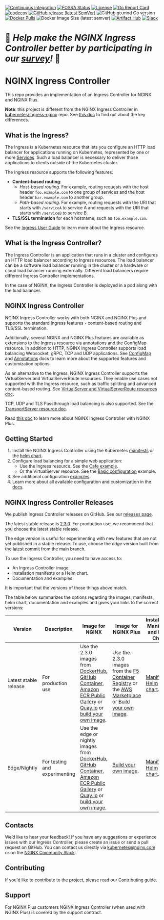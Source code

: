 
[![Continuous Integration](https://github.com/nginxinc/kubernetes-ingress/actions/workflows/ci.yml/badge.svg)](https://github.com/nginxinc/kubernetes-ingress/actions/workflows/ci.yml)  [![FOSSA Status](https://app.fossa.com/api/projects/custom%2B5618%2Fgithub.com%2Fnginxinc%2Fkubernetes-ingress.svg?type=shield)](https://app.fossa.com/projects/custom%2B5618%2Fgithub.com%2Fnginxinc%2Fkubernetes-ingress?ref=badge_shield)  [![License](https://img.shields.io/badge/License-Apache%202.0-blue.svg)](https://opensource.org/licenses/Apache-2.0)  [![Go Report Card](https://goreportcard.com/badge/github.com/nginxinc/kubernetes-ingress)](https://goreportcard.com/report/github.com/nginxinc/kubernetes-ingress)  [![codecov](https://codecov.io/gh/nginxinc/kubernetes-ingress/branch/main/graph/badge.svg?token=snCn7Y0zC7)](https://codecov.io/gh/nginxinc/kubernetes-ingress)  [![GitHub release (latest SemVer)](https://img.shields.io/github/v/release/nginxinc/kubernetes-ingress?logo=github&sort=semver)](https://github.com/nginxinc/kubernetes-ingress/releases/latest)  ![GitHub go.mod Go version](https://img.shields.io/github/go-mod/go-version/nginxinc/kubernetes-ingress?logo=go)  [![Docker Pulls](https://img.shields.io/docker/pulls/nginx/nginx-ingress?logo=docker&logoColor=white)](https://hub.docker.com/r/nginx/nginx-ingress)  ![Docker Image Size (latest semver)](https://img.shields.io/docker/image-size/nginx/nginx-ingress?logo=docker&logoColor=white&sort=semver)  [![Artifact Hub](https://img.shields.io/endpoint?url=https://artifacthub.io/badge/repository/nginx-ingress)](https://artifacthub.io/packages/container/nginx-ingress/kubernetes-ingress)  [![Slack](https://img.shields.io/badge/slack-%23nginx--ingress--controller-green?logo=slack)](https://nginxcommunity.slack.com/channels/nginx-ingress-controller)

# 🚀 *Help make the NGINX Ingress Controller better by participating in our [survey](https://forms.office.com/Pages/ResponsePage.aspx?id=L_093Ttq0UCb4L-DJ9gcUKLQ7uTJaE1PitM_37KR881UMEs0Rk5PMkYzMTJTWVA0V1hUVTRLUUMyNS4u)!* 🚀

# NGINX Ingress Controller

This repo provides an implementation of an Ingress Controller for NGINX and NGINX Plus.

**Note**: this project is different from the NGINX Ingress Controller in [kubernetes/ingress-nginx](https://github.com/kubernetes/ingress-nginx) repo. See [this doc](https://docs.nginx.com/nginx-ingress-controller/intro/nginx-ingress-controllers) to find out about the key differences.

## What is the Ingress?

The Ingress is a Kubernetes resource that lets you configure an HTTP load balancer for applications running on Kubernetes, represented by one or more [Services](https://kubernetes.io/docs/concepts/services-networking/service/). Such a load balancer is necessary to deliver those applications to clients outside of the Kubernetes cluster.

The Ingress resource supports the following features:
* **Content-based routing**:
    * *Host-based routing*. For example, routing requests with the host header `foo.example.com` to one group of services and the host header `bar.example.com` to another group.
    * *Path-based routing*. For example, routing requests with the URI that starts with `/serviceA` to service A and requests with the URI that starts with `/serviceB` to service B.
* **TLS/SSL termination** for each hostname, such as `foo.example.com`.

See the [Ingress User Guide](https://kubernetes.io/docs/user-guide/ingress/) to learn more about the Ingress resource.

## What is the Ingress Controller?

The Ingress Controller is an application that runs in a cluster and configures an HTTP load balancer according to Ingress resources. The load balancer can be a software load balancer running in the cluster or a hardware or cloud load balancer running externally. Different load balancers require different Ingress Controller implementations.

In the case of NGINX, the Ingress Controller is deployed in a pod along with the load balancer.

## NGINX Ingress Controller

NGINX Ingress Controller works with both NGINX and NGINX Plus and supports the standard Ingress features - content-based routing and TLS/SSL termination.

Additionally, several NGINX and NGINX Plus features are available as extensions to the Ingress resource via annotations and the ConfigMap resource. In addition to HTTP, NGINX Ingress Controller supports load balancing Websocket, gRPC, TCP and UDP applications. See [ConfigMap](https://docs.nginx.com/nginx-ingress-controller/configuration/global-configuration/configmap-resource/) and [Annotations](https://docs.nginx.com/nginx-ingress-controller/configuration/ingress-resources/advanced-configuration-with-annotations/) docs to learn more about the supported features and customization options.

As an alternative to the Ingress, NGINX Ingress Controller supports the VirtualServer and VirtualServerRoute resources. They enable use cases not supported with the Ingress resource, such as traffic splitting and advanced content-based routing. See [VirtualServer and VirtualServerRoute resources doc](https://docs.nginx.com/nginx-ingress-controller/configuration/virtualserver-and-virtualserverroute-resources/).

TCP, UDP and TLS Passthrough load balancing is also supported. See the [TransportServer resource doc](https://docs.nginx.com/nginx-ingress-controller/configuration/transportserver-resource/).

Read [this doc](https://docs.nginx.com/nginx-ingress-controller/intro/nginx-plus) to learn more about NGINX Ingress Controller with NGINX Plus.

## Getting Started

1. Install the NGINX Ingress Controller using the Kubernetes [manifests](https://docs.nginx.com/nginx-ingress-controller/installation/installation-with-manifests/) or the [helm chart](https://docs.nginx.com/nginx-ingress-controller/installation/installation-with-helm/).
1. Configure load balancing for a simple web application:
    * Use the Ingress resource. See the [Cafe example](https://github.com/nginxinc/kubernetes-ingress/tree/main/examples/complete-example).
    * Or the VirtualServer resource. See the [Basic configuration](https://github.com/nginxinc/kubernetes-ingress/tree/main/examples/custom-resources/basic-configuration) example.
1. See additional configuration [examples](https://github.com/nginxinc/kubernetes-ingress/tree/main/examples).
1. Learn more about all available configuration and customization in the [docs](https://docs.nginx.com/nginx-ingress-controller/).


## NGINX Ingress Controller Releases

We publish Ingress Controller releases on GitHub. See our [releases page](https://github.com/nginxinc/kubernetes-ingress/releases).

The latest stable release is [2.3.0](https://github.com/nginxinc/kubernetes-ingress/releases/tag/v2.3.0). For production use, we recommend that you choose the latest stable release.

The edge version is useful for experimenting with new features that are not yet published in a stable release. To use, choose the *edge* version built from the [latest commit](https://github.com/nginxinc/kubernetes-ingress/commits/main) from the main branch.

To use the Ingress Controller, you need to have access to:
* An Ingress Controller image.
* Installation manifests or a Helm chart.
* Documentation and examples.

It is important that the versions of those things above match.

The table below summarizes the options regarding the images, manifests, helm chart, documentation and examples and gives your links to the correct versions:

| Version | Description |  Image for NGINX | Image for NGINX Plus | Installation Manifests and Helm Chart | Documentation and Examples |
| ------- | ----------- | --------------- | -------------------- | ---------------------------------------| -------------------------- |
| Latest stable release | For production use | Use the 2.3.0 images from [DockerHub](https://hub.docker.com/r/nginx/nginx-ingress/), [GitHub Container](https://github.com/nginxinc/kubernetes-ingress/pkgs/container/kubernetes-ingress), [Amazon ECR Public Gallery](https://gallery.ecr.aws/nginx/nginx-ingress) or [Quay.io](https://quay.io/repository/nginx/nginx-ingress) or [build your own image](https://docs.nginx.com/nginx-ingress-controller/installation/building-ingress-controller-image/). | Use the 2.3.0 images from the [F5 Container Registry](https://docs.nginx.com/nginx-ingress-controller/installation/pulling-ingress-controller-image/) or the [AWS Marketplace](https://aws.amazon.com/marketplace/search/?CREATOR=741df81b-dfdc-4d36-b8da-945ea66b522c&FULFILLMENT_OPTION_TYPE=CONTAINER&filters=CREATOR%2CFULFILLMENT_OPTION_TYPE) or [Build your own image](https://docs.nginx.com/nginx-ingress-controller/installation/building-ingress-controller-image/). | [Manifests](https://github.com/nginxinc/kubernetes-ingress/tree/v2.3.0/deployments). [Helm chart](https://github.com/nginxinc/kubernetes-ingress/tree/v2.3.0/deployments/helm-chart). | [Documentation](https://docs.nginx.com/nginx-ingress-controller/). [Examples](https://docs.nginx.com/nginx-ingress-controller/configuration/configuration-examples/). |
| Edge/Nightly | For testing and experimenting | Use the edge or nightly images from [DockerHub](https://hub.docker.com/r/nginx/nginx-ingress/), [GitHub Container](https://github.com/nginxinc/kubernetes-ingress/pkgs/container/kubernetes-ingress), [Amazon ECR Public Gallery](https://gallery.ecr.aws/nginx/nginx-ingress) or [Quay.io](https://quay.io/repository/nginx/nginx-ingress) or [build your own image](https://github.com/nginxinc/kubernetes-ingress/tree/main/docs/content/installation/building-ingress-controller-image.md). | [Build your own image](https://github.com/nginxinc/kubernetes-ingress/tree/main/docs/content/installation/building-ingress-controller-image.md). | [Manifests](https://github.com/nginxinc/kubernetes-ingress/tree/main/deployments). [Helm chart](https://github.com/nginxinc/kubernetes-ingress/tree/main/deployments/helm-chart). | [Documentation](https://github.com/nginxinc/kubernetes-ingress/tree/main/docs/content). [Examples](https://github.com/nginxinc/kubernetes-ingress/tree/main/examples). |

## Contacts

We’d like to hear your feedback! If you have any suggestions or experience issues with our Ingress Controller, please create an issue or send a pull request on GitHub.
You can contact us directly via [kubernetes@nginx.com](mailto:kubernetes@nginx.com) or on the [NGINX Community Slack](https://nginxcommunity.slack.com/channels/nginx-ingress-controller).

## Contributing

If you'd like to contribute to the project, please read our [Contributing guide](CONTRIBUTING.md).

## Support

For NGINX Plus customers NGINX Ingress Controller (when used with NGINX Plus) is covered
by the support contract.
